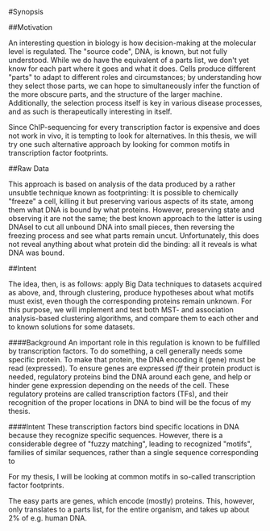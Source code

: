 #Synopsis


##Motivation

An interesting question in biology is how decision-making at the
molecular level is regulated. The "source code", DNA, is known, but not
fully understood. While we do have the equivalent of a parts list, we don't
yet know for each part where it goes and what it does. Cells produce
different "parts" to adapt to different roles and circumstances; by
understanding how they select those parts, we can hope to simultaneously
infer the function of the more obscure parts, and the structure of the
larger machine. Additionally, the selection process itself is key in
various disease processes, and as such is therapeutically interesting in
itself.

Since ChIP-sequencing for every transcription factor is expensive and
does not work in vivo, it is tempting to look for alternatives. In this
thesis, we will try one such alternative approach by looking for common 
motifs in transcription factor footprints.


##Raw Data

This approach is based on analysis of the data produced by a rather
unsubtle technique known as footprinting: It is possible to chemically
"freeze" a cell, killing it but preserving various aspects of its state,
among them what DNA is bound by what proteins. However, preserving state
and observing it are not the same; the best known approach to the latter
is using DNAseI to cut all unbound DNA into small pieces, then reversing
the freezing process and see what parts remain uncut. Unfortunately,
this does not reveal anything about what protein did the binding: all it
reveals is what DNA was bound.


##Intent 

The idea, then, is as follows: apply Big Data techniques to datasets
acquired as above, and, through clustering, produce hypotheses about
what motifs must exist, even though the corresponding proteins remain
unknown. For this purpose, we will implement and test both MST- and
association analysis-based clustering algorithms, and compare them to
each other and to known solutions for some datasets.





####Background
An important role in this regulation is known to be fulfilled by
transcription factors. To do something, a cell generally needs some
specific protein. To make that protein, the DNA encoding it (gene) must 
be read (expressed). To ensure genes are expressed *iff* their protein
product is needed, regulatory proteins bind the DNA around each gene,
and help or hinder gene expression depending on the needs of the cell.
These regulatory proteins are called transcription factors (TFs), and their
recognition of the proper locations in DNA to bind will be the focus of
my thesis.

####Intent
These transcription factors bind specific locations in DNA because they
recognize specific sequences. However, there is a considerable degree of
"fuzzy matching", leading to recognized "motifs", families of similar
sequences, rather than a single sequence corresponding to 

For my thesis, I will be looking at common motifs in so-called
transcription factor footprints. 


The easy parts are genes, which encode (mostly)
proteins. This, however, only translates to a parts list, for the entire
organism, and takes up about 2% of e.g. human DNA.
